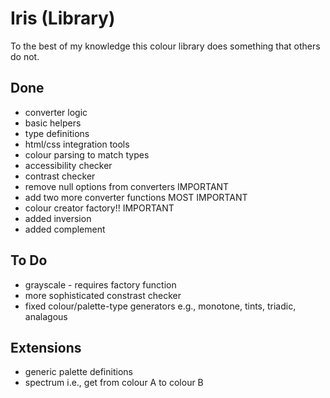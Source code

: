 # Iris (Library)

To the best of my knowledge this colour library does something that others do not.
## Done
- converter logic
- basic helpers
- type definitions
- html/css integration tools
- colour parsing to match types
- accessibility checker
- contrast checker
- remove null options from converters IMPORTANT
- add two more converter functions MOST IMPORTANT
- colour creator factory!! IMPORTANT
- added inversion
- added complement

## To Do
- grayscale - requires factory function
- more sophisticated constrast checker
- fixed colour/palette-type generators e.g., monotone, tints, triadic, analagous

## Extensions
- generic palette definitions
- spectrum i.e., get from colour A to colour B
